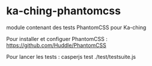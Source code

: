# ka-ching-phantomcss
module contenant des tests PhantomCSS pour Ka-ching

Pour installer et configuer PhantomCSS :
https://github.com/Huddle/PhantomCSS

Pour lancer les tests :
casperjs test ./test/testsuite.js
